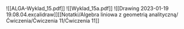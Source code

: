 ![[ALGA-Wyklad_15.pdf]]
![[Wyklad_15a.pdf]]
![[Drawing 2023-01-19 19.08.04.excalidraw]][[Notatki/Algebra liniowa z geometrią analityczną/Ćwiczenia/Ćwiczenia 11/Ćwiczenia 11]]